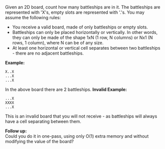 Given an 2D board, count how many battleships are in it. The battleships are represented with 'X's, empty slots are represented with '.'s. You may assume the following rules:

* You receive a valid board, made of only battleships or empty slots.
* Battleships can only be placed horizontally or vertically. In other words, they can only be made of the shape 1xN (1 row, N columns) or Nx1 (N rows, 1 column), where N can be of any size.
* At least one horizontal or vertical cell separates between two battleships - there are no adjacent battleships.

**Example:**  
```
X..X
...X
...X
```
In the above board there are 2 battleships.
**Invalid Example:**  
```
...X
XXXX
...X
```
This is an invalid board that you will not receive - as battleships will always have a cell separating between them.

**Follow up:**  
Could you do it in one-pass, using only O(1) extra memory and without modifying the value of the board?

